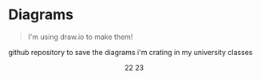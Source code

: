 # Diagrams

> I'm using draw.io to make them!

<p1>github repository to save the diagrams i'm crating in my university classes</p1>


<p align="center">
22
  <https://media.giphy.com/media/a3ja4NXmUhA88/giphy.gif />
23
</p>
